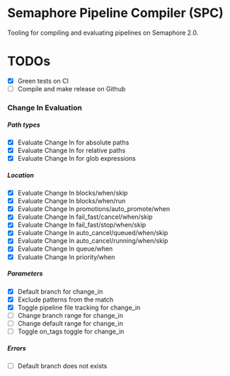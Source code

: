 # Semaphore Pipeline Compiler (SPC)

Tooling for compiling and evaluating pipelines on Semaphore 2.0.

# TODOs

- [x] Green tests on CI
- [ ] Compile and make release on Github

### Change In Evaluation

##### Path types

- [x] Evaluate Change In for absolute paths
- [x] Evaluate Change In for relative paths
- [x] Evaluate Change In for glob expressions

##### Location

- [x] Evaluate Change In blocks/when/skip
- [x] Evaluate Change In blocks/when/run
- [x] Evaluate Change In promotions/auto_promote/when
- [x] Evaluate Change In fail_fast/cancel/when/skip
- [x] Evaluate Change In fail_fast/stop/when/skip
- [x] Evaluate Change In auto_cancel/queued/when/skip
- [x] Evaluate Change In auto_cancel/running/when/skip
- [x] Evaluate Change In queue/when
- [x] Evaluate Change In priority/when

##### Parameters

- [x] Default branch for change_in
- [x] Exclude patterns from the match
- [x] Toggle pipeline file tracking for change_in
- [ ] Change branch range for change_in
- [ ] Change default range for change_in
- [ ] Toggle on_tags toggle for change_in

##### Errors

- [ ] Default branch does not exists
